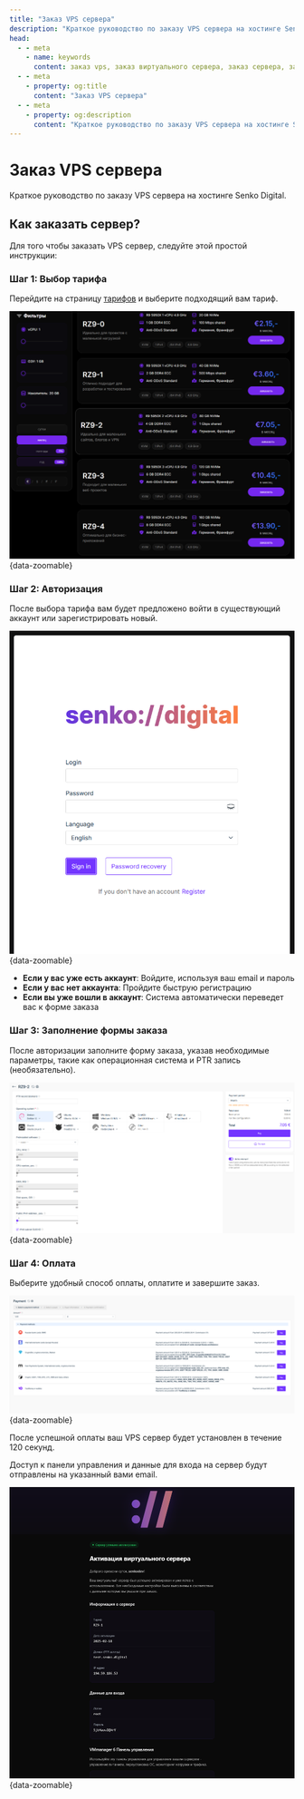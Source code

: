 ```yaml
---
title: "Заказ VPS сервера"
description: "Краткое руководство по заказу VPS сервера на хостинге Senko Digital."
head:
  - - meta
    - name: keywords
      content: заказ vps, заказ виртуального сервера, заказ сервера, заказ сервера в германии, заказ сервера в сша, заказ сервера в сша, заказ сервера в германии
  - - meta
    - property: og:title 
      content: "Заказ VPS сервера"
  - - meta
    - property: og:description
      content: "Краткое руководство по заказу VPS сервера на хостинге Senko Digital."
---
```


# Заказ VPS сервера

Краткое руководство по заказу VPS сервера на хостинге Senko Digital.

## Как заказать сервер?

Для того чтобы заказать VPS сервер, следуйте этой простой инструкции:

### Шаг 1: Выбор тарифа

Перейдите на страницу [тарифов](https://senko.digital/virtual-servers) и выберите подходящий вам тариф.

![Выбор тарифа VPS](/images/personal-area/ordering/1.png){data-zoomable}

### Шаг 2: Авторизация

После выбора тарифа вам будет предложено войти в существующий аккаунт или зарегистрировать новый.

![Страница авторизации](/images/personal-area/ordering/2.png){data-zoomable}

- **Если у вас уже есть аккаунт**: Войдите, используя ваш email и пароль
- **Если у вас нет аккаунта**: Пройдите быструю регистрацию
- **Если вы уже вошли в аккаунт**: Система автоматически переведет вас к форме заказа

### Шаг 3: Заполнение формы заказа

После авторизации заполните форму заказа, указав необходимые параметры, такие как операционная система и PTR запись (необязательно).

![Форма заказа сервера](/images/personal-area/ordering/3.png){data-zoomable}

### Шаг 4: Оплата

Выберите удобный способ оплаты, оплатите и завершите заказ.

![Выбор способа оплаты](/images/personal-area/ordering/4.png){data-zoomable}

После успешной оплаты ваш VPS сервер будет установлен в течение 120 секунд.

Доступ к панели управления и данные для входа на сервер будут отправлены на указанный вами email.

![Письмо](/images/personal-area/ordering/5.png){data-zoomable}
